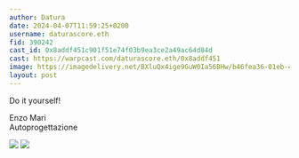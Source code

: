 ```yaml
---
author: Datura
date: 2024-04-07T11:59:25+0200
username: daturascore.eth
fid: 390242
cast_id: 0x8addf451c901f51e74f03b9ea3ce2a49ac64d84d
cast: https://warpcast.com/daturascore.eth/0x8addf451
image: https://imagedelivery.net/BXluQx4ige9GuW0Ia56BHw/b46fea36-01eb-46d0-8f4c-b49c7e56eb00/original
layout: post
---
```

Do it yourself!  
  
Enzo Mari  
Autoprogettazione  

![](https://imagedelivery.net/BXluQx4ige9GuW0Ia56BHw/b46fea36-01eb-46d0-8f4c-b49c7e56eb00/original)
![](https://imagedelivery.net/BXluQx4ige9GuW0Ia56BHw/a85e5e93-854d-4023-1594-baec8270af00/original)